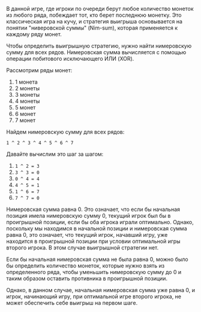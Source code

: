 В данной игре, где игроки по очереди берут любое количество монеток из любого ряда, побеждает тот, кто берет последнюю монетку. Это классическая игра на кучу, и стратегия выигрыша основывается на понятии "ниверовской суммы" (Nim-sum), которая применяется к каждому ряду монет.

Чтобы определить выигрышную стратегию, нужно найти нимеровскую сумму для всех рядов. Нимеровская сумма вычисляется с помощью операции побитового исключающего ИЛИ (XOR).

Рассмотрим ряды монет:
1. 1 монета
2. 2 монеты
3. 3 монеты
4. 4 монеты
5. 5 монет
6. 6 монет
7. 7 монет

Найдем нимеровскую сумму для всех рядов:
```
1 ^ 2 ^ 3 ^ 4 ^ 5 ^ 6 ^ 7
```

Давайте вычислим это шаг за шагом:

1. `1 ^ 2 = 3`
2. `3 ^ 3 = 0`
3. `0 ^ 4 = 4`
4. `4 ^ 5 = 1`
5. `1 ^ 6 = 7`
6. `7 ^ 7 = 0`

Нимеровская сумма равна 0. Это означает, что если бы начальная позиция имела нимеровскую сумму 0, текущий игрок был бы в проигрышной позиции, если бы оба игрока играли оптимально. Однако, поскольку мы находимся в начальной позиции и нимеровская сумма равна 0, это означает, что текущий игрок, начавший игру, уже находится в проигрышной позиции при условии оптимальной игры второго игрока. В этом случае выигрышной стратегии нет.

Если бы начальная нимеровская сумма не была равна 0, можно было бы определить количество монеток, которые нужно взять из определенного ряда, чтобы уменьшить нимеровскую сумму до 0 и таким образом оставить противника в проигрышной позиции.

Однако, в данном случае, начальная нимеровская сумма уже равна 0, и игрок, начинающий игру, при оптимальной игре второго игрока, не может обеспечить себе выигрыш на первом шаге.
